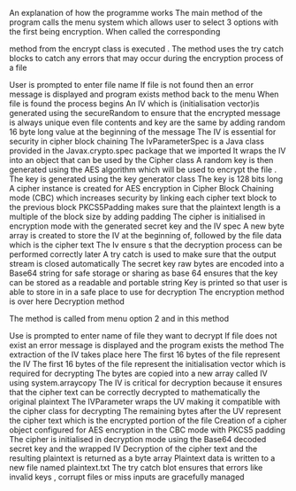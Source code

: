 An explanation of how the programme works 
The main method of the program calls the menu system which allows user to select 3 options with the first being encryption. When called the corresponding 

method from the encrypt class is executed . The method uses the try catch blocks to catch any errors that may occur during the encryption process of a file 

User is prompted to enter file name 
If file is not found then an error message is displayed and program exists method back to the menu
When file is found the process begins 
An IV which is (initialisation vector)is generated using the secureRandom to ensure that the encrypted message is always unique even file contents and key are the same by adding random 16 byte long value at the beginning of the message 
The IV is essential for security in cipher block chaining 
The IvParameterSpec is a Java class provided in the Javax.crypto.spec package that we imported 
It wraps the IV into an object that can be used by the Cipher class 
A random key is then generated using the AES algorithm which will be used to encrypt the file . The key is generated using the key generator class 
The key is 128 bits long 
A cipher instance is created for AES encryption in Cipher Block Chaining mode (CBC) which increases security by linking each cipher text block to the previous block 
PKCS5Padding makes sure that the plaintext length is a multiple of the block size by adding padding 
The cipher is initialised in encryption mode with the generated secret key and the IV spec 
A new byte array is created to store the IV  at the beginning of, followed by the file data which is the cipher text 
The Iv ensure s that the decryption process can be performed correctly later 
A try catch is used to make sure that the output stream is closed automatically 
The secret key raw bytes are encoded into a Base64 string for safe storage or sharing  as base 64 ensures that the key can be stored as a readable and portable string 
Key is printed so that user is able to store in in a safe place to use for decryption 
The encryption method is over here 
Decryption method 

The method is called from menu option 2 and in this method 

Use is prompted to enter name of file they want to decrypt 
If file does not exist an error message is displayed and the program exists the method 
The extraction of the IV takes place here 
The first 16 bytes of the file represent the IV 
The first 16 bytes of the file represent the initialisation vector which is required for decrypting 
The bytes are copied into a new array called IV using system.arraycopy 
The IV is critical for decryption because it ensures that the cipher text can be correctly decrypted to mathematically the original plaintext 
The IVParameter wraps the UV making it compatible with  the cipher class for decrypting 
The remaining bytes after the UV represent the cipher text which is the encrypted portion of the file 
Creation of a cipher object configured for AES encryption in the CBC mode with PKCS5 padding 
The cipher is initialised in decryption mode using the Base64 decoded secret key and the wrapped IV 
Decryption of the cipher text and the resulting plaintext is returned as a byte array 
Plaintext data is written to a new file named plaintext.txt 
The try catch blot ensures that errors like invalid keys , corrupt files or miss inputs are gracefully managed 
